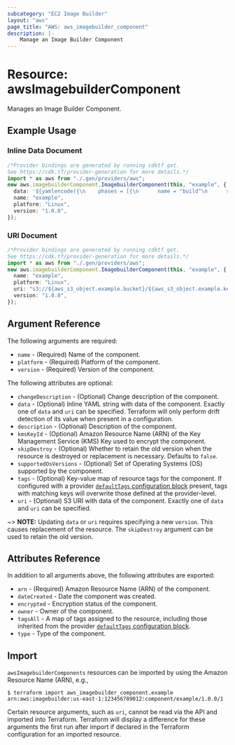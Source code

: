 ```yaml
---
subcategory: "EC2 Image Builder"
layout: "aws"
page_title: "AWS: aws_imagebuilder_component"
description: |-
    Manage an Image Builder Component
---
```


# Resource: awsImagebuilderComponent

Manages an Image Builder Component.

## Example Usage

### Inline Data Document

```typescript
/*Provider bindings are generated by running cdktf get.
See https://cdk.tf/provider-generation for more details.*/
import * as aws from "./.gen/providers/aws";
new aws.imagebuilderComponent.ImagebuilderComponent(this, "example", {
  data: '${yamlencode({\n    phases = [{\n      name = "build"\n      steps = [{\n        action = "ExecuteBash"\n        inputs = {\n          commands = ["echo \'hello world\'"]\n        }\n        name      = "example"\n        onFailure = "Continue"\n      }]\n    }]\n    schemaVersion = 1.0\n  })}',
  name: "example",
  platform: "Linux",
  version: "1.0.0",
});

```

### URI Document

```typescript
/*Provider bindings are generated by running cdktf get.
See https://cdk.tf/provider-generation for more details.*/
import * as aws from "./.gen/providers/aws";
new aws.imagebuilderComponent.ImagebuilderComponent(this, "example", {
  name: "example",
  platform: "Linux",
  uri: "s3://${aws_s3_object.example.bucket}/${aws_s3_object.example.key}",
  version: "1.0.0",
});

```

## Argument Reference

The following arguments are required:

* `name` - (Required) Name of the component.
* `platform` - (Required) Platform of the component.
* `version` - (Required) Version of the component.

The following attributes are optional:

* `changeDescription` - (Optional) Change description of the component.
* `data` - (Optional) Inline YAML string with data of the component. Exactly one of `data` and `uri` can be specified. Terraform will only perform drift detection of its value when present in a configuration.
* `description` - (Optional) Description of the component.
* `kmsKeyId` - (Optional) Amazon Resource Name (ARN) of the Key Management Service (KMS) Key used to encrypt the component.
* `skipDestroy` - (Optional) Whether to retain the old version when the resource is destroyed or replacement is necessary. Defaults to `false`.
* `supportedOsVersions` - (Optional) Set of Operating Systems (OS) supported by the component.
* `tags` - (Optional) Key-value map of resource tags for the component. If configured with a provider [`defaultTags` configuration block](https://registry.terraform.io/providers/hashicorp/aws/latest/docs#default_tags-configuration-block) present, tags with matching keys will overwrite those defined at the provider-level.
* `uri` - (Optional) S3 URI with data of the component. Exactly one of `data` and `uri` can be specified.

\~> **NOTE:** Updating `data` or `uri` requires specifying a new `version`. This causes replacement of the resource. The `skipDestroy` argument can be used to retain the old version.

## Attributes Reference

In addition to all arguments above, the following attributes are exported:

* `arn` - (Required) Amazon Resource Name (ARN) of the component.
* `dateCreated` - Date the component was created.
* `encrypted` - Encryption status of the component.
* `owner` - Owner of the component.
* `tagsAll` - A map of tags assigned to the resource, including those inherited from the provider [`defaultTags` configuration block](https://registry.terraform.io/providers/hashicorp/aws/latest/docs#default_tags-configuration-block).
* `type` - Type of the component.

## Import

`awsImagebuilderComponents` resources can be imported by using the Amazon Resource Name (ARN), e.g.,

```console
$ terraform import aws_imagebuilder_component.example arn:aws:imagebuilder:us-east-1:123456789012:component/example/1.0.0/1
```

Certain resource arguments, such as `uri`, cannot be read via the API and imported into Terraform. Terraform will display a difference for these arguments the first run after import if declared in the Terraform configuration for an imported resource.
